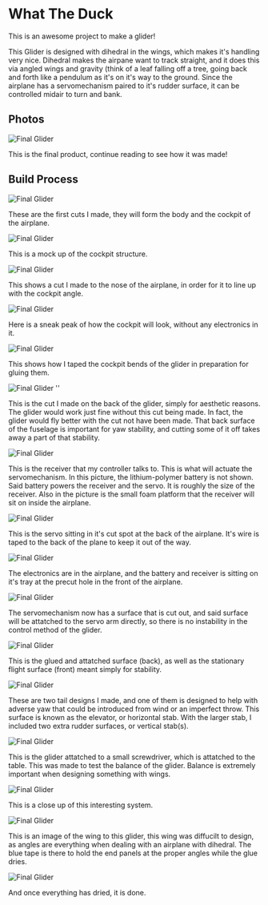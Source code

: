 # What The Duck

This is an awesome project to make a glider!

This Glider is designed with dihedral in the wings, which makes it's handling very nice. Dihedral makes the airpane want to track straight, and it does this via angled wings and gravity (think of a leaf falling off a tree, going back and forth like a pendulum as it's on it's way to the ground. Since the airplane has a servomechanism paired to it's rudder surface, it can be controlled midair to turn and bank. 

## Photos

![Final Glider](glider%20final2.jpg.jpg)

This is the final product, continue reading to see how it was made!

## Build Process

![Final Glider](materials.jpg)

These are the first cuts I made, they will form the body and the cockpit of the airplane. 

![Final Glider](cockpitu.jpg)

This is a mock up of the cockpit structure.

![Final Glider](frontcut.jpg)

This shows a cut I made to the nose of the airplane, in order for it to line up with the cockpit angle.

![Final Glider](cockpitm.jpg)

Here is a sneak peak of how the cockpit will look, without any electronics in it.

![Final Glider](tapedc.jpg)

This shows how I taped the cockpit bends of the glider in preparation for gluing them.

![Final Glider](backcut.jpg) ''

This is the cut I made on the back of the glider, simply for aesthetic reasons. The glider would work just fine without this cut being made. In fact, the glider would fly better with the cut not have been made. That back surface of the fuselage is important for yaw stability, and cutting some of it off takes away a part of that stability.

![Final Glider](receiver.jpg)

This is the receiver that my controller talks to. This is what will actuate the servomechanism. In this picture, the lithium-polymer battery is not shown. Said battery powers the receiver and the servo. It is roughly the size of the receiver. Also in the picture is the small foam platform that the receiver will sit on inside the airplane. 

![Final Glider](servom.jpg)

This is the servo sitting in it's cut spot at the back of the airplane. It's wire is taped to the back of the plane to keep it out of the way.

![Final Glider](electronf.jpg)

The electronics are in the airplane, and the battery and receiver is sitting on it's tray at the precut hole in the front of the airplane. 

![Final Glider](servof.jpg)

The servomechanism now has a surface that is cut out, and said surface will be attatched to the servo arm directly, so there is no instability in the control method of the glider. 

![Final Glider](servog.jpg)

This is the glued and attatched surface (back), as well as the stationary flight surface (front) meant simply for stability.

![Final Glider](tails.jpg)

These are two tail designs I made, and one of them is designed to help with adverse yaw that could be introduced from wind or an imperfect throw. This surface is known as the elevator, or horizontal stab. With the larger stab, I included two extra rudder surfaces, or vertical stab(s).

![Final Glider](balance1.jpg)

This is the glider attatched to a small screwdriver, which is attatched to the table. This was made to test the balance of the glider. Balance is extremely important when designing something with wings. 

![Final Glider](balance2.jpg)

This is a close up of this interesting system.

![Final Glider](wing1.jpg)

This is an image of the wing to this glider, this wing was diffucilt to design, as angles are everything when dealing with an airplane with dihedral. The blue tape is there to hold the end panels at the proper angles while the glue dries.

![Final Glider](glider%20final2.jpg)

And once everything has dried, it is done. 
